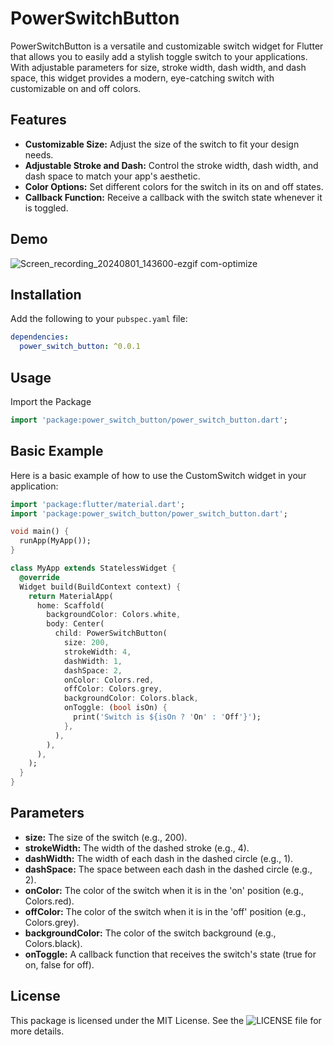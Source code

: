 # PowerSwitchButton

PowerSwitchButton  is a versatile and customizable switch widget for Flutter that allows you to easily add a stylish toggle switch to your applications. With adjustable parameters for size, stroke width, dash width, and dash space, this widget provides a modern, eye-catching switch with customizable on and off colors.

## Features

- **Customizable Size:** Adjust the size of the switch to fit your design needs.
- **Adjustable Stroke and Dash:** Control the stroke width, dash width, and dash space to match your app's aesthetic.
- **Color Options:** Set different colors for the switch in its on and off states.
- **Callback Function:** Receive a callback with the switch state whenever it is toggled.


## Demo


![Screen_recording_20240801_143600-ezgif com-optimize](https://github.com/user-attachments/assets/0ee23477-80d5-4f8e-8b05-899ed79979eb)

## Installation

Add the following to your `pubspec.yaml` file:

```yaml
dependencies:
  power_switch_button: ^0.0.1
```


## Usage

Import the Package

```dart
import 'package:power_switch_button/power_switch_button.dart';
```

## Basic Example

Here is a basic example of how to use the CustomSwitch widget in your application:

```dart
import 'package:flutter/material.dart';
import 'package:power_switch_button/power_switch_button.dart';

void main() {
  runApp(MyApp());
}

class MyApp extends StatelessWidget {
  @override
  Widget build(BuildContext context) {
    return MaterialApp(
      home: Scaffold(
        backgroundColor: Colors.white,
        body: Center(
          child: PowerSwitchButton(
            size: 200,
            strokeWidth: 4,
            dashWidth: 1,
            dashSpace: 2,
            onColor: Colors.red,
            offColor: Colors.grey,
            backgroundColor: Colors.black,
            onToggle: (bool isOn) {
              print('Switch is ${isOn ? 'On' : 'Off'}');
            },
          ),
        ),
      ),
    );
  }
}
```

## Parameters


- **size:** The size of the switch (e.g., 200).
- **strokeWidth:** The width of the dashed stroke (e.g., 4).
- **dashWidth:** The width of each dash in the dashed circle (e.g., 1).
- **dashSpace:** The space between each dash in the dashed circle (e.g., 2).
- **onColor:** The color of the switch when it is in the 'on' position (e.g., Colors.red).
- **offColor:** The color of the switch when it is in the 'off' position (e.g., Colors.grey).
- **backgroundColor:** The color of the switch background (e.g., Colors.black).
- **onToggle:** A callback function that receives the switch's state (true for on, false for off).


## License

This package is licensed under the MIT License. See the 
![LICENSE]([https://github.com/user-attachments/assets/0ee23477-80d5-4f8e-8b05-899ed79979eb](https://github.com/WalidAhmed90/PowerSwitchButton/blob/main/LICENSE)) file for more details.





